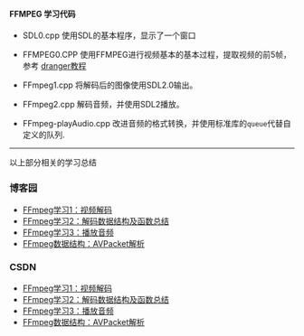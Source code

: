 #### FFMPEG 学习代码

* SDL0.cpp 使用SDL的基本程序，显示了一个窗口
* FFMPEG0.CPP 使用FFMPEG进行视频基本的基本过程，提取视频的前5帧，参考 [dranger教程](http://dranger.com/ffmpeg/tutorial01.html)

* FFmpeg1.cpp 将解码后的图像使用SDL2.0输出。 
* FFmpeg2.cpp 解码音频，并使用SDL2播放。
* FFmpeg-playAudio.cpp 改进音频的格式转换，并使用标准库的`queue`代替自定义的队列.

---
以上部分相关的学习总结 
### 博客园
* [FFmpeg学习1：视频解码](http://www.cnblogs.com/wangguchangqing/p/5734998.html)
* [FFmpeg学习2：解码数据结构及函数总结](http://www.cnblogs.com/wangguchangqing/p/5744941.html)
* [FFmpeg学习3：播放音频](http://www.cnblogs.com/wangguchangqing/p/5788805.html)
* [FFmpeg数据结构：AVPacket解析](http://www.cnblogs.com/wangguchangqing/p/5790705.html)

### CSDN
* [FFmpeg学习1：视频解码](http://blog.csdn.net/brookicv/article/details/52295066)
* [FFmpeg学习2：解码数据结构及函数总结](http://blog.csdn.net/brookicv/article/details/52295069)
* [FFmpeg学习3：播放音频](http://blog.csdn.net/brookicv/article/details/52295077)
* [FFmpeg数据结构：AVPacket解析](http://blog.csdn.net/brookicv/article/details/52295082)
